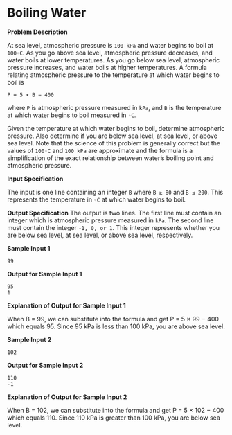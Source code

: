 # Boiling Water

**Problem Description**

At sea level, atmospheric pressure is `100 kPa` and water begins to boil at `100◦C`. As you go
above sea level, atmospheric pressure decreases, and water boils at lower temperatures. As
you go below sea level, atmospheric pressure increases, and water boils at higher temperatures. A formula relating atmospheric pressure to the temperature at which water begins to
boil is

`P = 5 × B − 400`

where `P` is atmospheric pressure measured in `kPa`, and `B` is the temperature at which water
begins to boil measured in `◦C`.

Given the temperature at which water begins to boil, determine atmospheric pressure. Also
determine if you are below sea level, at sea level, or above sea level.
Note that the science of this problem is generally correct but the values of `100◦C` and `100 kPa`
are approximate and the formula is a simplification of the exact relationship between water’s
boiling point and atmospheric pressure.


**Input Specification**

The input is one line containing an integer `B` where `B ≥ 80` and `B ≤ 200`. This represents
the temperature in `◦C` at which water begins to boil.

**Output Specification**
The output is two lines. The first line must contain an integer which is atmospheric pressure
measured in `kPa`. The second line must contain the integer `-1, 0, or 1`. This integer represents
whether you are below sea level, at sea level, or above sea level, respectively.

**Sample Input 1**
```
99
```
**Output for Sample Input 1**
```
95
1
```

**Explanation of Output for Sample Input 1**

When B = 99, we can substitute into the formula and get P = 5 × 99 − 400 which equals
95. Since 95 kPa is less than 100 kPa, you are above sea level.

**Sample Input 2**
```
102
```

**Output for Sample Input 2**
```
110
-1
```

**Explanation of Output for Sample Input 2**

When B = 102, we can substitute into the formula and get P = 5 × 102 − 400 which equals
110. Since 110 kPa is greater than 100 kPa, you are below sea level.